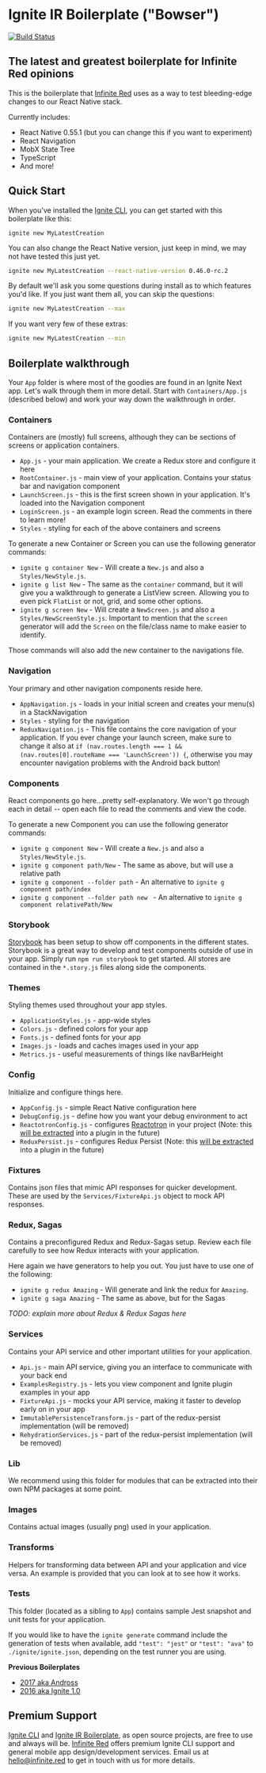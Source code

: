 # Ignite IR Boilerplate ("Bowser")

[![Build Status](https://semaphoreci.com/api/v1/ir/ignite-ir-boilerplate-bowser/branches/master/badge.svg)](https://semaphoreci.com/ir/ignite-ir-boilerplate-bowser)



## The latest and greatest boilerplate for Infinite Red opinions

This is the boilerplate that [Infinite Red](https://infinite.red) uses as a way to test bleeding-edge changes to our React Native stack.

Currently includes:

* React Native 0.55.1 (but you can change this if you want to experiment)
* React Navigation
* MobX State Tree
* TypeScript
* And more!

## Quick Start

When you've installed the [Ignite CLI](https://github.com/infinitered/ignite), you can get started with this boilerplate like this:

```
ignite new MyLatestCreation
```

You can also change the React Native version, just keep in mind, we may not have tested this just yet.

```sh
ignite new MyLatestCreation --react-native-version 0.46.0-rc.2
```

By default we'll ask you some questions during install as to which features you'd like.  If you just want them all, you can skip the questions:

```sh
ignite new MyLatestCreation --max
```

If you want very few of these extras:

```sh
ignite new MyLatestCreation --min
```

## Boilerplate walkthrough

Your `App` folder is where most of the goodies are found in an Ignite Next app. Let's walk through them in more detail. Start with `Containers/App.js` (described below) and work your way down the walkthrough in order.

### Containers

Containers are (mostly) full screens, although they can be sections of screens or application containers.

* `App.js` - your main application. We create a Redux store and configure it here
* `RootContainer.js` - main view of your application. Contains your status bar and navigation component
* `LaunchScreen.js` - this is the first screen shown in your application. It's loaded into the Navigation component
* `LoginScreen.js` - an example login screen. Read the comments in there to learn more!
* `Styles` - styling for each of the above containers and screens

To generate a new Container or Screen you can use the following generator commands:

* `ignite g container New` - Will create a `New.js` and also a `Styles/NewStyle.js`.
* `ignite g list New` - The same as the `container` command, but it will give you a walkthrough to generate a ListView screen. Allowing you to even pick `FlatList` or not, grid, and some other options. 
* `ignite g screen New` - Will create a `NewScreen.js` and also a `Styles/NewScreenStyle.js`. Important to mention that the `screen` generator will add the `Screen` on the file/class name to make easier to identify.

Those commands will also add the new container to the navigations file.

### Navigation

Your primary and other navigation components reside here.

* `AppNavigation.js` - loads in your initial screen and creates your menu(s) in a StackNavigation
* `Styles` - styling for the navigation
* `ReduxNavigation.js` - This file contains the core navigation of your application. If you ever change your launch screen, make sure to change it also at `if (nav.routes.length === 1 && (nav.routes[0].routeName === 'LaunchScreen')) {`, otherwise you may encounter navigation problems with the Android back button!

### Components

React components go here...pretty self-explanatory. We won't go through each in detail -- open each file to read the comments and view the code.

To generate a new Component you can use the following generator commands:

* `ignite g component New` - Will create a `New.js` and also a `Styles/NewStyle.js`.
* `ignite g component path/New` - The same as above, but will use a relative path
* `ignite g component --folder path` - An alternative to `ignite g component path/index`
* `ignite g component --folder path new ` - An alternative to `ignite g component relativePath/New`

### Storybook

[Storybook](https://storybook.js.org/) has been setup to show off components in the different states. Storybook is a great way to develop and test components outside of use in your app. Simply run `npm run storybook` to get started. All stores are contained in the `*.story.js` files along side the components.

### Themes

Styling themes used throughout your app styles.

* `ApplicationStyles.js` - app-wide styles
* `Colors.js` - defined colors for your app
* `Fonts.js` - defined fonts for your app
* `Images.js` - loads and caches images used in your app
* `Metrics.js` - useful measurements of things like navBarHeight

### Config

Initialize and configure things here.

* `AppConfig.js` - simple React Native configuration here
* `DebugConfig.js` - define how you want your debug environment to act
* `ReactotronConfig.js` - configures [Reactotron](https://github.com/infinitered/reactotron) in your project (Note: this [will be extracted](https://github.com/infinitered/ignite/issues/779) into a plugin in the future)
* `ReduxPersist.js` - configures Redux Persist (Note: this [will be extracted](https://github.com/infinitered/ignite/issues/780) into a plugin in the future)

### Fixtures

Contains json files that mimic API responses for quicker development. These are used by the `Services/FixtureApi.js` object to mock API responses.

### Redux, Sagas

Contains a preconfigured Redux and Redux-Sagas setup. Review each file carefully to see how Redux interacts with your application.

Here again we have generators to help you out. You just have to use one of the following:

* `ignite g redux Amazing` - Will generate and link the redux for `Amazing`.
* `ignite g saga Amazing` - The same as above, but for the Sagas

_TODO: explain more about Redux & Redux Sagas here_

### Services

Contains your API service and other important utilities for your application.

* `Api.js` - main API service, giving you an interface to communicate with your back end
* `ExamplesRegistry.js` - lets you view component and Ignite plugin examples in your app
* `FixtureApi.js` - mocks your API service, making it faster to develop early on in your app
* `ImmutablePersistenceTransform.js` - part of the redux-persist implementation (will be removed)
* `RehydrationServices.js` - part of the redux-persist implementation (will be removed)

### Lib

We recommend using this folder for modules that can be extracted into their own NPM packages at some point.

### Images

Contains actual images (usually png) used in your application.

### Transforms

Helpers for transforming data between API and your application and vice versa. An example is provided that you can look at to see how it works.

### Tests

This folder (located as a sibling to `App`) contains sample Jest snapshot and unit tests for your application.

If you would like to have the `ignite generate` command include the generation of tests when available, add 
`"test": "jest"` or `"test": "ava"` to `./ignite/ignite.json`, depending on the test runner you are using.

**Previous Boilerplates**

* [2017 aka Andross](https://github.com/infinitered/ignite-ir-boilerplate-andross)
* [2016 aka Ignite 1.0](https://github.com/infinitered/ignite-ir-boilerplate-2016)

## Premium Support

[Ignite CLI](https://infinite.red/ignite) and [Ignite IR Boilerplate](https://github.com/infinitered/ignite-ir-boilerplate), as open source projects, are free to use and always will be. [Infinite Red](https://infinite.red/) offers premium Ignite CLI support and general mobile app design/development services. Email us at [hello@infinite.red](mailto:hello@infinite.red) to get in touch with us for more details.
